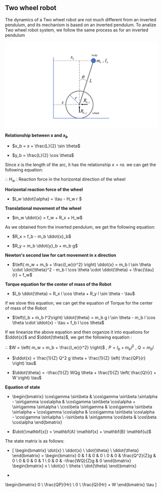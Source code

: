 ## Two wheel robot

The dynamics of a Two wheel robot are not much different from an inverted pendulum, and its mechanism is based on an inverted pendulum.
To analize Two wheel robot system, we follow the same process as for an inverted pendulum

![RCTVC](Image/Robot.png)

**Relationship between x and $x_b$**

- $x_b = x + \frac{L}{2} \sin \theta$

- $y_b = \frac{L}{2} \cos \theta$

Since $x$ is the length of the arc, it has the relationship $x=ra$. we can get the following equation: 

$\therefore$ $H_w$ : Reaction force in the horizontal direction of the wheel

**Horizontal reaction force of the wheel**

- $I_w \ddot{\alpha} = \tau - H_w r $

**Translational movement of the wheel**

- $m_w \ddot{x} = f_w + R_x + H_w$

As we obtained from the inverted pendulum, we get the following equation:

- $R_x = f_b - m_b \ddot{x}_b$

- $R_y = m_b \ddot{y}_b + m_b g$
  
**Newton's second law for cart movement in x direction**

- $\left( m_w + m_b + \frac{I_w}{r^2} \right) \ddot{x} = m_b l \sin \theta \cdot \dot{\theta}^2 - m_b l \cos \theta \cdot \ddot{\theta} + \frac{\tau}{r} + f_w$

**Torque equation for the center of mass of the Robot**

- $I_b \ddot{\theta} = R_x l \cos \theta + R_y l \sin \theta - \tau$

if we slove this equation, we can get the equation of Torque for the center of mass of the Robot

- $\left(I_b + m_b l^2\right) \ddot{\theta} = m_b g l \sin \theta - m_b l \cos \theta \cdot \ddot{x} - \tau + f_b l \cos \theta$

If we linearize the above equation and then organize it into equations for $\ddot{x}$ and $\ddot{\theta}$, we get the following equation :

$\therefore$ $W = \left( m_w + m_b + \frac{I_w}{r^2} \right)$ , $P = I_b + m_b l^2$ , $Q = m_b l$

- $\ddot{x} = \frac{1}{Z} Q^2 g \theta + \frac{1}{Z} \left( \frac{QP}{r} \right) \tau$

- $\ddot{\theta} = -\frac{1}{Z} WQg \theta + \frac{1}{Z} \left( \frac{Q}{r} + W \right) \tau$

**Equation of state**

- \begin{bmatrix}
\cos\gamma \sin\beta & \cos\gamma \sin\beta \sin\alpha - \sin\gamma \cos\alpha & \cos\gamma \sin\beta \cos\alpha + \sin\gamma \sin\alpha \\
\cos\beta \sin\gamma & \cos\gamma \sin\beta \sin\alpha + \cos\gamma \cos\alpha & \cos\gamma \sin\beta \cos\alpha - \cos\gamma \sin\alpha \\
-\sin\beta & \sin\gamma \cos\beta & \cos\beta \cos\alpha
\end{bmatrix}
  
- $\dot{\mathbf{x}} = \mathbf{A} \mathbf{x} + \mathbf{B} \mathbf{u}$

The state matrix is ​​as follows:

- \[
\begin{bmatrix}
\dot{x} \\
\ddot{x} \\
\dot{\theta} \\
\ddot{\theta}
\end{bmatrix}
=
\begin{bmatrix}
0 & 1 & 0 & 0 \\
0 & 0 & \frac{Q^2}{Z}g & 0 \\
0 & 0 & 0 & 1 \\
0 & 0 & -\frac{WQ}{Z}g & 0
\end{bmatrix}
\begin{bmatrix}
x \\
\dot{x} \\
\theta \\
\dot{\theta}
\end{bmatrix}
+
\begin{bmatrix}
0 \\
\frac{QP}{Hr} \\
0 \\
\frac{Q}{Hr} + W
\end{bmatrix}
\tau
\]

